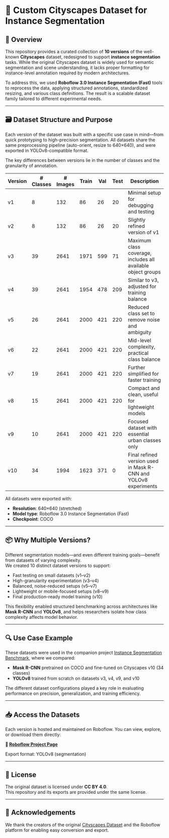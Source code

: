 # 🌆 Custom Cityscapes Dataset for Instance Segmentation

## 📌 Overview

This repository provides a curated collection of **10 versions** of the well-known **Cityscapes** dataset, redesigned to support **instance segmentation** tasks. While the original Cityscapes dataset is widely used for semantic segmentation and scene understanding, it lacks proper formatting for instance-level annotation required by modern architectures.

To address this, we used **Roboflow 3.0 Instance Segmentation (Fast)** tools to reprocess the data, applying structured annotations, standardized resizing, and various class definitions. The result is a scalable dataset family tailored to different experimental needs.

---

## 🗃️ Dataset Structure and Purpose

Each version of the dataset was built with a specific use case in mind—from quick prototyping to high-precision segmentation. All datasets share the same preprocessing pipeline (auto-orient, resize to 640×640), and were exported in YOLOv8-compatible format.

The key differences between versions lie in the number of classes and the granularity of annotation.

| Version | # Classes | # Images | Train | Val | Test | Description |
|---------|-----------|----------|-------|-----|------|-------------|
| v1      | 8         | 132      | 86    | 26  | 20   | Minimal setup for debugging and testing |
| v2      | 8         | 132      | 86    | 26  | 20   | Slightly refined version of v1 |
| v3      | 39        | 2641     | 1971  | 599 | 71   | Maximum class coverage, includes all available object groups |
| v4      | 39        | 2641     | 1954  | 478 | 209  | Similar to v3, adjusted for training balance |
| v5      | 26        | 2641     | 2000  | 421 | 220  | Reduced class set to remove noise and ambiguity |
| v6      | 22        | 2641     | 2000  | 421 | 220  | Mid-level complexity, practical class balance |
| v7      | 19        | 2641     | 2000  | 421 | 220  | Further simplified for faster training |
| v8      | 15        | 2641     | 2000  | 421 | 220  | Compact and clean, useful for lightweight models |
| v9      | 10        | 2641     | 2000  | 421 | 220  | Focused dataset with essential urban classes only |
| v10     | 34        | 1994     | 1623  | 371 | 0    | Final refined version used in Mask R-CNN and YOLOv8 experiments |

All datasets were exported with:
- **Resolution**: 640×640 (stretched)
- **Model type**: Roboflow 3.0 Instance Segmentation (Fast)
- **Checkpoint**: COCO

---

## 📦 Why Multiple Versions?

Different segmentation models—and even different training goals—benefit from datasets of varying complexity.  
We created 10 distinct dataset versions to support:

- Fast testing on small datasets (v1–v2)
- High-granularity experimentation (v3–v4)
- Balanced, noise-reduced setups (v5–v7)
- Lightweight or mobile-focused setups (v8–v9)
- Final production-ready model training (v10)

This flexibility enabled structured benchmarking across architectures like **Mask R-CNN** and **YOLOv8**, and helps researchers isolate how class complexity affects model behavior.

---

## 🔍 Use Case Example

These datasets were used in the companion project [Instance Segmentation Benchmark](https://github.com/SimArgentino/Instance-Segmentation-on-Cityscapes-with-Mask-R-CNN-and-YOLOv8), where we compared:

- **Mask R-CNN** pretrained on COCO and fine-tuned on Cityscapes v10 (34 classes)
- **YOLOv8** trained from scratch on datasets v3, v4, v9, and v10

The different dataset configurations played a key role in evaluating performance on precision, generalization, and training efficiency.

---

## 📥 Access the Datasets

Each version is hosted and maintained on Roboflow. You can view, explore, or download them directly:

**🔗 [Roboflow Project Page](https://universe.roboflow.com/luigiaworkspace/cityscapes-zz0ur)**

Export format: YOLOv8 (segmentation)

---

## 📄 License

The original dataset is licensed under **CC BY 4.0**.  
This repository and its exports are provided under the same license.

---

## 🙏 Acknowledgements

We thank the creators of the original [Cityscapes Dataset](https://www.cityscapes-dataset.com/) and the Roboflow platform for enabling easy conversion and export.

